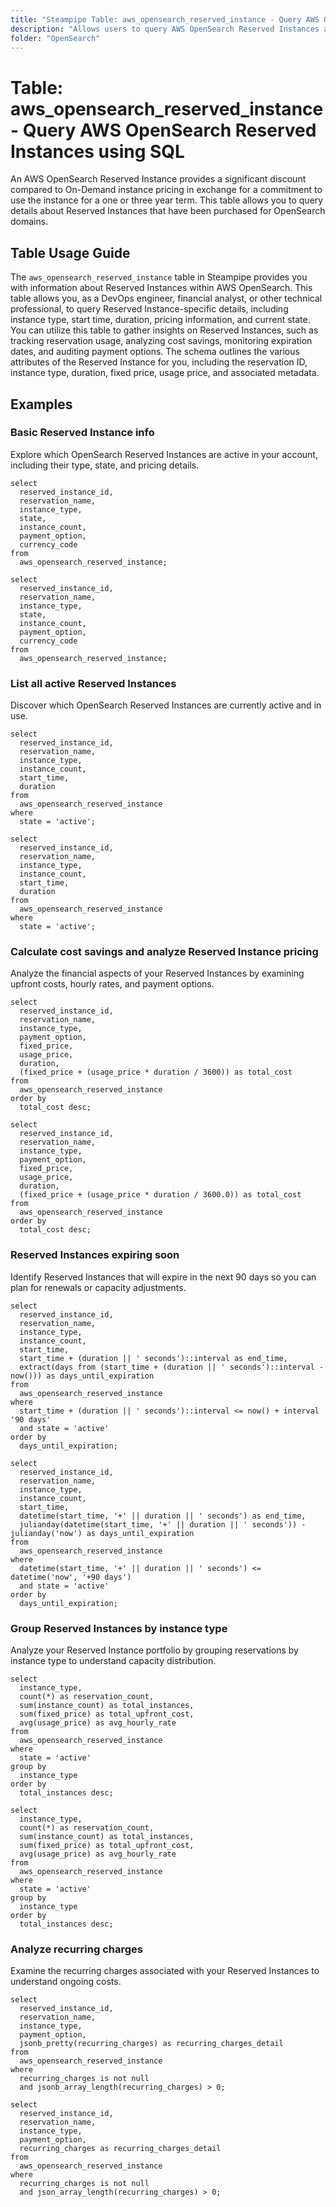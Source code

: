 ```yaml
---
title: "Steampipe Table: aws_opensearch_reserved_instance - Query AWS OpenSearch Reserved Instances using SQL"
description: "Allows users to query AWS OpenSearch Reserved Instances and provides information about each Reserved Instance within an AWS account."
folder: "OpenSearch"
---
```


# Table: aws_opensearch_reserved_instance - Query AWS OpenSearch Reserved Instances using SQL

An AWS OpenSearch Reserved Instance provides a significant discount compared to On-Demand instance pricing in exchange for a commitment to use the instance for a one or three year term. This table allows you to query details about Reserved Instances that have been purchased for OpenSearch domains.

## Table Usage Guide

The `aws_opensearch_reserved_instance` table in Steampipe provides you with information about Reserved Instances within AWS OpenSearch. This table allows you, as a DevOps engineer, financial analyst, or other technical professional, to query Reserved Instance-specific details, including instance type, start time, duration, pricing information, and current state. You can utilize this table to gather insights on Reserved Instances, such as tracking reservation usage, analyzing cost savings, monitoring expiration dates, and auditing payment options. The schema outlines the various attributes of the Reserved Instance for you, including the reservation ID, instance type, duration, fixed price, usage price, and associated metadata.

## Examples

### Basic Reserved Instance info
Explore which OpenSearch Reserved Instances are active in your account, including their type, state, and pricing details.

```sql+postgres
select
  reserved_instance_id,
  reservation_name,
  instance_type,
  state,
  instance_count,
  payment_option,
  currency_code
from
  aws_opensearch_reserved_instance;
```

```sql+sqlite
select
  reserved_instance_id,
  reservation_name,
  instance_type,
  state,
  instance_count,
  payment_option,
  currency_code
from
  aws_opensearch_reserved_instance;
```

### List all active Reserved Instances
Discover which OpenSearch Reserved Instances are currently active and in use.

```sql+postgres
select
  reserved_instance_id,
  reservation_name,
  instance_type,
  instance_count,
  start_time,
  duration
from
  aws_opensearch_reserved_instance
where
  state = 'active';
```

```sql+sqlite
select
  reserved_instance_id,
  reservation_name,
  instance_type,
  instance_count,
  start_time,
  duration
from
  aws_opensearch_reserved_instance
where
  state = 'active';
```

### Calculate cost savings and analyze Reserved Instance pricing
Analyze the financial aspects of your Reserved Instances by examining upfront costs, hourly rates, and payment options.

```sql+postgres
select
  reserved_instance_id,
  reservation_name,
  instance_type,
  payment_option,
  fixed_price,
  usage_price,
  duration,
  (fixed_price + (usage_price * duration / 3600)) as total_cost
from
  aws_opensearch_reserved_instance
order by
  total_cost desc;
```

```sql+sqlite
select
  reserved_instance_id,
  reservation_name,
  instance_type,
  payment_option,
  fixed_price,
  usage_price,
  duration,
  (fixed_price + (usage_price * duration / 3600.0)) as total_cost
from
  aws_opensearch_reserved_instance
order by
  total_cost desc;
```

### Reserved Instances expiring soon
Identify Reserved Instances that will expire in the next 90 days so you can plan for renewals or capacity adjustments.

```sql+postgres
select
  reserved_instance_id,
  reservation_name,
  instance_type,
  instance_count,
  start_time,
  start_time + (duration || ' seconds')::interval as end_time,
  extract(days from (start_time + (duration || ' seconds')::interval - now())) as days_until_expiration
from
  aws_opensearch_reserved_instance
where
  start_time + (duration || ' seconds')::interval <= now() + interval '90 days'
  and state = 'active'
order by
  days_until_expiration;
```

```sql+sqlite
select
  reserved_instance_id,
  reservation_name,
  instance_type,
  instance_count,
  start_time,
  datetime(start_time, '+' || duration || ' seconds') as end_time,
  julianday(datetime(start_time, '+' || duration || ' seconds')) - julianday('now') as days_until_expiration
from
  aws_opensearch_reserved_instance
where
  datetime(start_time, '+' || duration || ' seconds') <= datetime('now', '+90 days')
  and state = 'active'
order by
  days_until_expiration;
```

### Group Reserved Instances by instance type
Analyze your Reserved Instance portfolio by grouping reservations by instance type to understand capacity distribution.

```sql+postgres
select
  instance_type,
  count(*) as reservation_count,
  sum(instance_count) as total_instances,
  sum(fixed_price) as total_upfront_cost,
  avg(usage_price) as avg_hourly_rate
from
  aws_opensearch_reserved_instance
where
  state = 'active'
group by
  instance_type
order by
  total_instances desc;
```

```sql+sqlite
select
  instance_type,
  count(*) as reservation_count,
  sum(instance_count) as total_instances,
  sum(fixed_price) as total_upfront_cost,
  avg(usage_price) as avg_hourly_rate
from
  aws_opensearch_reserved_instance
where
  state = 'active'
group by
  instance_type
order by
  total_instances desc;
```

### Analyze recurring charges
Examine the recurring charges associated with your Reserved Instances to understand ongoing costs.

```sql+postgres
select
  reserved_instance_id,
  reservation_name,
  instance_type,
  payment_option,
  jsonb_pretty(recurring_charges) as recurring_charges_detail
from
  aws_opensearch_reserved_instance
where
  recurring_charges is not null
  and jsonb_array_length(recurring_charges) > 0;
```

```sql+sqlite
select
  reserved_instance_id,
  reservation_name,
  instance_type,
  payment_option,
  recurring_charges as recurring_charges_detail
from
  aws_opensearch_reserved_instance
where
  recurring_charges is not null
  and json_array_length(recurring_charges) > 0;
```

